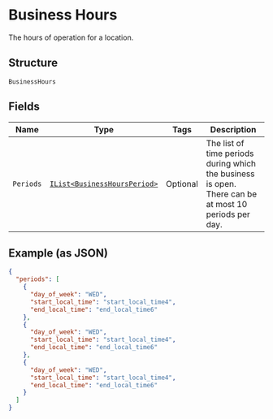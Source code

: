 
# Business Hours

The hours of operation for a location.

## Structure

`BusinessHours`

## Fields

| Name | Type | Tags | Description |
|  --- | --- | --- | --- |
| `Periods` | [`IList<BusinessHoursPeriod>`](../../doc/models/business-hours-period.md) | Optional | The list of time periods during which the business is open. There can be at most 10 periods per day. |

## Example (as JSON)

```json
{
  "periods": [
    {
      "day_of_week": "WED",
      "start_local_time": "start_local_time4",
      "end_local_time": "end_local_time6"
    },
    {
      "day_of_week": "WED",
      "start_local_time": "start_local_time4",
      "end_local_time": "end_local_time6"
    },
    {
      "day_of_week": "WED",
      "start_local_time": "start_local_time4",
      "end_local_time": "end_local_time6"
    }
  ]
}
```

